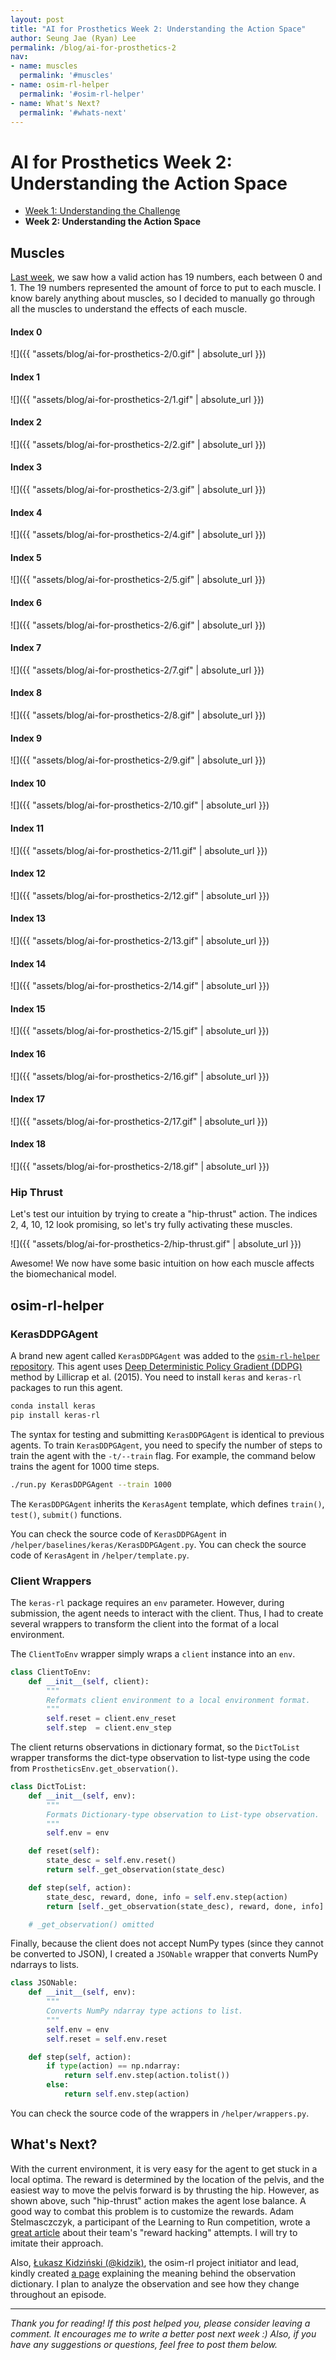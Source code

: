 ```yaml
---
layout: post
title: "AI for Prosthetics Week 2: Understanding the Action Space"
author: Seung Jae (Ryan) Lee
permalink: /blog/ai-for-prosthetics-2
nav:
- name: muscles
  permalink: '#muscles'
- name: osim-rl-helper
  permalink: '#osim-rl-helper'
- name: What's Next?
  permalink: '#whats-next'
---
```


# AI for Prosthetics Week 2: Understanding the Action Space

* [Week 1: Understanding the Challenge](/blog/ai-for-prosthetics-1)
* **Week 2: Understanding the Action Space**



## Muscles

[Last week](/blog/ai-for-prosthetics-1), we saw how a valid action has 19 numbers, each between 0 and 1. The 19 numbers represented the amount of force to put to each muscle. I know barely anything about muscles, so I decided to manually go through all the muscles to understand the effects of each muscle.

#### Index 0

![]({{ "assets/blog/ai-for-prosthetics-2/0.gif" | absolute_url }})

#### Index 1

![]({{ "assets/blog/ai-for-prosthetics-2/1.gif" | absolute_url }})

#### Index 2

![]({{ "assets/blog/ai-for-prosthetics-2/2.gif" | absolute_url }})

#### Index 3

![]({{ "assets/blog/ai-for-prosthetics-2/3.gif" | absolute_url }})

#### Index 4

![]({{ "assets/blog/ai-for-prosthetics-2/4.gif" | absolute_url }})

#### Index 5

![]({{ "assets/blog/ai-for-prosthetics-2/5.gif" | absolute_url }})

#### Index 6

![]({{ "assets/blog/ai-for-prosthetics-2/6.gif" | absolute_url }})

#### Index 7

![]({{ "assets/blog/ai-for-prosthetics-2/7.gif" | absolute_url }})

#### Index 8

![]({{ "assets/blog/ai-for-prosthetics-2/8.gif" | absolute_url }})

#### Index 9

![]({{ "assets/blog/ai-for-prosthetics-2/9.gif" | absolute_url }})

#### Index 10

![]({{ "assets/blog/ai-for-prosthetics-2/10.gif" | absolute_url }})

#### Index 11

![]({{ "assets/blog/ai-for-prosthetics-2/11.gif" | absolute_url }})

#### Index 12

![]({{ "assets/blog/ai-for-prosthetics-2/12.gif" | absolute_url }})

#### Index 13

![]({{ "assets/blog/ai-for-prosthetics-2/13.gif" | absolute_url }})

#### Index 14

![]({{ "assets/blog/ai-for-prosthetics-2/14.gif" | absolute_url }})

#### Index 15

![]({{ "assets/blog/ai-for-prosthetics-2/15.gif" | absolute_url }})

#### Index 16

![]({{ "assets/blog/ai-for-prosthetics-2/16.gif" | absolute_url }})

#### Index 17

![]({{ "assets/blog/ai-for-prosthetics-2/17.gif" | absolute_url }})

#### Index 18

![]({{ "assets/blog/ai-for-prosthetics-2/18.gif" | absolute_url }})

### Hip Thrust

Let's test our intuition by trying to create a "hip-thrust" action. The indices 2, 4, 10, 12 look promising, so let's try fully activating these muscles.

![]({{ "assets/blog/ai-for-prosthetics-2/hip-thrust.gif" | absolute_url }})

Awesome! We now have some basic intuition on how each muscle affects the biomechanical model.



## osim-rl-helper

### KerasDDPGAgent

A brand new agent called `KerasDDPGAgent` was added to the [`osim-rl-helper` repository](https://github.com/seungjaeryanlee/osim-rl-helper). This agent uses [Deep Deterministic Policy Gradient (DDPG)](https://arxiv.org/abs/1509.02971) method by Lillicrap et al. (2015). You need to install `keras` and `keras-rl` packages to run this agent.

```bash
conda install keras
pip install keras-rl
```

The syntax for testing and submitting `KerasDDPGAgent` is identical to previous agents. To train `KerasDDPGAgent`, you need to specify the number of steps to train the agent with the `-t/--train` flag. For example, the command below trains the agent for 1000 time steps.

```bash
./run.py KerasDDPGAgent --train 1000
```

The `KerasDDPGAgent` inherits the `KerasAgent` template, which defines `train()`, `test()`, `submit()` functions.

You can check the source code of `KerasDDPGAgent` in `/helper/baselines/keras/KerasDDPGAgent.py`. You can check the source code of  `KerasAgent` in `/helper/template.py`.

### Client Wrappers

The `keras-rl` package requires an `env` parameter. However, during submission, the agent needs to interact with the client. Thus, I had to create several wrappers to transform the client into the format of a local environment.

The `ClientToEnv` wrapper simply wraps a `client` instance into an `env`.

```python
class ClientToEnv:
    def __init__(self, client):
        """
        Reformats client environment to a local environment format.
        """
        self.reset = client.env_reset
        self.step  = client.env_step
```

The client returns observations in dictionary format, so the `DictToList` wrapper transforms the dict-type observation to list-type using the code from `ProstheticsEnv.get_observation()`.

```python
class DictToList:
    def __init__(self, env):
        """
        Formats Dictionary-type observation to List-type observation.
        """
        self.env = env

    def reset(self):
        state_desc = self.env.reset()
        return self._get_observation(state_desc)

    def step(self, action):
        state_desc, reward, done, info = self.env.step(action)
        return [self._get_observation(state_desc), reward, done, info]

    # _get_observation() omitted
```

Finally, because the client does not accept NumPy types (since they cannot be converted to JSON), I created a `JSONable` wrapper that converts NumPy ndarrays to lists.

```python
class JSONable:
	def __init__(self, env):
        """
        Converts NumPy ndarray type actions to list.
        """
        self.env = env
        self.reset = self.env.reset

    def step(self, action):
        if type(action) == np.ndarray:
            return self.env.step(action.tolist())
        else:
            return self.env.step(action)
```

You can check the source code of the wrappers in `/helper/wrappers.py`.



## What's Next?

With the current environment, it is very easy for the agent to get stuck in a local optima. The reward is determined by the location of the pelvis, and the easiest way to move the pelvis forward is by thrusting the hip. However, as shown above, such "hip-thrust" action makes the agent lose balance. A good way to combat this problem is to customize the rewards. Adam Stelmasczczyk, a participant of the Learning to Run competition, wrote a [great article](https://medium.com/mlreview/our-nips-2017-learning-to-run-approach-b80a295d3bb5) about their team's "reward hacking" attempts. I will try to imitate their approach.

Also, [Łukasz Kidziński (@kidzik)](https://github.com/kidzik), the osim-rl project initiator and lead, kindly created [a page](http://osim-rl.stanford.edu/docs/nips2018/observation/) explaining the meaning behind the observation dictionary. I plan to analyze the observation and see how they change  throughout an episode.



---

*Thank you for reading! If this post helped you, please consider leaving a comment. It encourages me to write a better post next week :) Also, if you have any suggestions or questions, feel free to post them below.*

